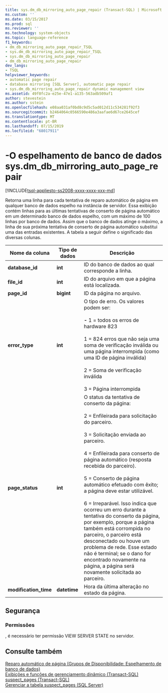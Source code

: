 ```yaml
---
title: sys.dm_db_mirroring_auto_page_repair (Transact-SQL) | Microsoft Docs
ms.custom: ''
ms.date: 03/15/2017
ms.prod: sql
ms.reviewer: ''
ms.technology: system-objects
ms.topic: language-reference
f1_keywords:
- dm_db_mirroring_auto_page_repair_TSQL
- sys.dm_db_mirroring_auto_page_repair_TSQL
- sys.dm_db_mirroring_auto_page_repair
- dm_db_mirroring_auto_page_repair
dev_langs:
- TSQL
helpviewer_keywords:
- automatic page repair
- database mirroring [SQL Server], automatic page repair
- sys.dm_db_mirroring_auto_page_repair dynamic management view
ms.assetid: 49f0fc2a-e25e-47e1-a135-563adb509af1
author: stevestein
ms.author: sstein
ms.openlocfilehash: e08aa031af0bd8c9d5c5ad012d11c534281f92f3
ms.sourcegitcommit: b2464064c0566590e486a3aafae6d67ce2645cef
ms.translationtype: MT
ms.contentlocale: pt-BR
ms.lasthandoff: 07/15/2019
ms.locfileid: "68017911"
---
```

# <a name="database-mirroring---sysdmdbmirroringautopagerepair"></a>-O espelhamento de banco de dados sys.dm_db_mirroring_auto_page_repair
[!INCLUDE[tsql-appliesto-ss2008-xxxx-xxxx-xxx-md](../../includes/tsql-appliesto-ss2008-xxxx-xxxx-xxx-md.md)]

  Retorna uma linha para cada tentativa de reparo automático de página em qualquer banco de dados espelho na instância de servidor. Essa exibição contém linhas para as últimas tentativas de conserto de página automático em um determinado banco de dados espelho, com um máximo de 100 linhas por banco de dados. Assim que o banco de dados atinge o máximo, a linha de sua próxima tentativa de conserto de página automático substitui uma das entradas existentes. A tabela a seguir define o significado das diversas colunas.  
  
|Nome da coluna|Tipo de dados|Descrição|  
|-----------------|---------------|-----------------|  
|**database_id**|**int**|ID do banco de dados ao qual corresponde a linha.|  
|**file_id**|**int**|ID do arquivo em que a página está localizada.|  
|**page_id**|**bigint**|ID da página no arquivo.|  
|**error_type**|**int**|O tipo de erro. Os valores podem ser:<br /><br /> **-** 1 = todos os erros de hardware 823<br /><br /> 1 = 824 erros que não seja uma soma de verificação inválida ou uma página interrompida (como uma ID de página inválida)<br /><br /> 2 = Soma de verificação inválida<br /><br /> 3 = Página interrompida|  
|**page_status**|**int**|O status da tentativa de conserto da página:<br /><br /> 2 = Enfileirada para solicitação do parceiro.<br /><br /> 3 = Solicitação enviada ao parceiro.<br /><br /> 4 = Enfileirada para conserto de página automático (resposta recebida do parceiro).<br /><br /> 5 = Conserto de página automático efetuado com êxito; a página deve estar utilizável.<br /><br /> 6 = Irreparável. Isso indica que ocorreu um erro durante a tentativa do conserto da página, por exemplo, porque a página também está corrompida no parceiro, o parceiro está desconectado ou houve um problema de rede. Esse estado não é terminal; se o dano for encontrado novamente na página, a página será novamente solicitada ao parceiro.|  
|**modification_time**|**datetime**|Hora da última alteração no estado da página.|  
  
## <a name="security"></a>Segurança  
  
### <a name="permissions"></a>Permissões  
 , é necessário ter permissão VIEW SERVER STATE no servidor.  
  
## <a name="see-also"></a>Consulte também  
 [Reparo automático de página &#40;Grupos de Disponibilidade: Espelhamento de banco de dados&#41;](../../sql-server/failover-clusters/automatic-page-repair-availability-groups-database-mirroring.md)   
 [Exibições e funções de gerenciamento dinâmico &#40;Transact-SQL&#41;](~/relational-databases/system-dynamic-management-views/system-dynamic-management-views.md)   
 [suspect_pages &#40;Transact-SQL&#41;](../../relational-databases/system-tables/suspect-pages-transact-sql.md)   
 [Gerenciar a tabela suspect_pages &#40;SQL Server&#41;](../../relational-databases/backup-restore/manage-the-suspect-pages-table-sql-server.md)  
  
  


